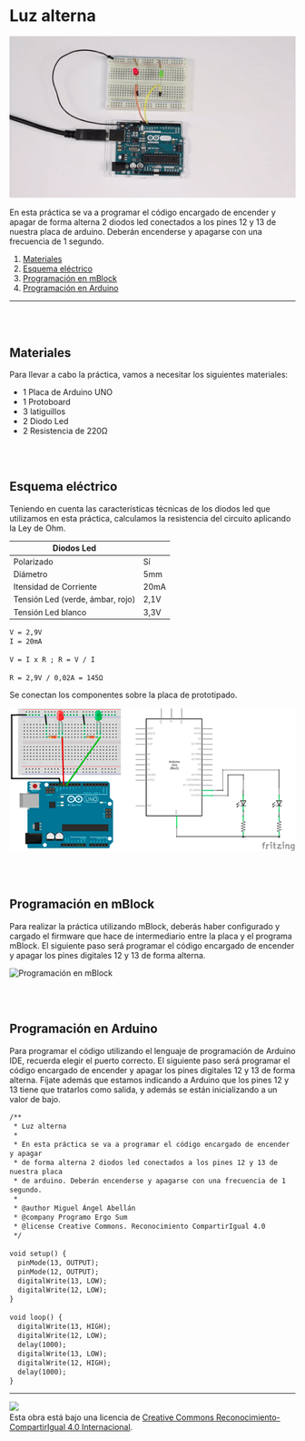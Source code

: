 # Luz alterna

![Animación](practica.gif)

En esta práctica se va a programar el código encargado de encender y apagar de forma alterna 2 diodos led conectados a los pines 12 y 13 de nuestra placa de arduino. Deberán encenderse y apagarse con una frecuencia de 1 segundo.

1.	[Materiales](#materiales)
3.	[Esquema eléctrico](#esquema-eléctrico)
3.	[Programación en mBlock](#programación-en-mBlock)
4.	[Programación en Arduino](#programación-en-arduino)



---


<br><br>


## Materiales

Para llevar a cabo la práctica, vamos a necesitar los siguientes materiales:
- 1 Placa de Arduino UNO
- 1 Protoboard
- 3 latiguillos
- 2 Diodo Led
- 2 Resistencia de 220Ω


<br /><br />


## Esquema eléctrico

Teniendo en cuenta las características técnicas de los diodos led que utilizamos en esta práctica, calculamos la resistencia del circuito aplicando la Ley de Ohm.

| Diodos Led                       |        |
| -------------------------------- | ------ |
| Polarizado                       | Sí     |
| Diámetro                         | 5mm    |
| Itensidad de Corriente           | 20mA   |
| Tensión Led (verde, ámbar, rojo) | 2,1V   |
| Tensión Led blanco               | 3,3V   |


```
V = 2,9V
I = 20mA

V = I x R ; R = V / I

R = 2,9V / 0,02A = 145Ω 
```

Se conectan los componentes sobre la placa de prototipado.

![Esquema eléctrico](fritzing.png)


<br /><br />


## Programación en mBlock

Para realizar la práctica utilizando mBlock, deberás haber configurado y cargado el firmware que hace de intermediario entre la placa y el programa mBlock. El siguiente paso será programar el código encargado de encender y apagar los pines digitales 12 y 13 de forma alterna.

![Programación en mBlock](Programación-mBlock.png)


<br /><br />


## Programación en Arduino

Para programar el código utilizando el lenguaje de programación de Arduino IDE, recuerda elegir el puerto correcto. El siguiente paso será programar el código encargado de encender y apagar los pines digitales 12 y 13 de forma alterna. Fíjate además que estamos indicando a Arduino que los pines 12 y 13 tiene que tratarlos como salida, y además se están inicializando a un valor de bajo.

```
/**
 * Luz alterna
 *
 * En esta práctica se va a programar el código encargado de encender y apagar 
 * de forma alterna 2 diodos led conectados a los pines 12 y 13 de nuestra placa 
 * de arduino. Deberán encenderse y apagarse con una frecuencia de 1 segundo.
 *
 * @author Miguel Ángel Abellán
 * @company Programo Ergo Sum
 * @license Creative Commons. Reconocimiento CompartirIgual 4.0
 */

void setup() {
  pinMode(13, OUTPUT);
  pinMode(12, OUTPUT);
  digitalWrite(13, LOW);
  digitalWrite(12, LOW);
}

void loop() {
  digitalWrite(13, HIGH);
  digitalWrite(12, LOW);
  delay(1000);
  digitalWrite(13, LOW);
  digitalWrite(12, HIGH);
  delay(1000);
}
```



---



<img src="http://i.creativecommons.org/l/by-sa/4.0/88x31.png" /><br>
Esta obra está bajo una licencia de [Creative Commons Reconocimiento-CompartirIgual 4.0 Internacional](https://creativecommons.org/licenses/by-sa/4.0/deed.es_ES).